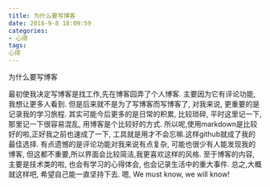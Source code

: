 ```yaml
---
title: 为什么要写博客
date: 2018-9-8 18:09:59
categories:
- 心得
tags:
心得
---
```

为什么要写博客

最初使我决定写博客是找工作,先在博客园弄了个人博客. 主要因为它有评论功能, 我想让更多人看到.
但是后来就不是为了写博客而写博客了, 对我来说, 更重要的是记录我的学习旅程.
其实可能今后更多的是日常的积累, 比较琐碎, 平时这里记一下,那里记一下很容易混乱, 用博客是个比较好的方式.
所以呢,使用markdown是比较好的啦,正好我之前也速成了一下, 工具就是用才不会忘嘛.这样github就成了我的最佳选择.
有点遗憾的是评论功能对我来说有点复杂, 可能也很少有人能发现我的博客, 但这都不重要,所以界面会比较简洁,我更喜欢这样的风格.
至于博客的内容, 主要是技术类的啦, 也会有学习的心得体会, 也会记录生活中的重大事件.
总之,大概就这样吧, 希望自己能一直坚持下去.
嗯, We must know, we will know!

